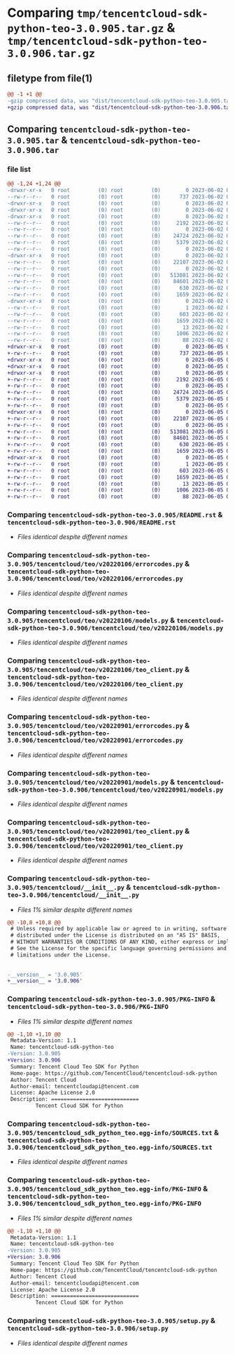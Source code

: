 # Comparing `tmp/tencentcloud-sdk-python-teo-3.0.905.tar.gz` & `tmp/tencentcloud-sdk-python-teo-3.0.906.tar.gz`

## filetype from file(1)

```diff
@@ -1 +1 @@
-gzip compressed data, was "dist/tencentcloud-sdk-python-teo-3.0.905.tar", last modified: Fri Jun  2 00:41:03 2023, max compression
+gzip compressed data, was "dist/tencentcloud-sdk-python-teo-3.0.906.tar", last modified: Mon Jun  5 00:43:57 2023, max compression
```

## Comparing `tencentcloud-sdk-python-teo-3.0.905.tar` & `tencentcloud-sdk-python-teo-3.0.906.tar`

### file list

```diff
@@ -1,24 +1,24 @@
-drwxr-xr-x   0 root         (0) root         (0)        0 2023-06-02 00:41:03.000000 tencentcloud-sdk-python-teo-3.0.905/
--rw-r--r--   0 root         (0) root         (0)      737 2023-06-02 00:41:03.000000 tencentcloud-sdk-python-teo-3.0.905/README.rst
-drwxr-xr-x   0 root         (0) root         (0)        0 2023-06-02 00:41:03.000000 tencentcloud-sdk-python-teo-3.0.905/tencentcloud/
-drwxr-xr-x   0 root         (0) root         (0)        0 2023-06-02 00:41:03.000000 tencentcloud-sdk-python-teo-3.0.905/tencentcloud/teo/
-drwxr-xr-x   0 root         (0) root         (0)        0 2023-06-02 00:41:03.000000 tencentcloud-sdk-python-teo-3.0.905/tencentcloud/teo/v20220106/
--rw-r--r--   0 root         (0) root         (0)     2192 2023-06-02 00:41:03.000000 tencentcloud-sdk-python-teo-3.0.905/tencentcloud/teo/v20220106/errorcodes.py
--rw-r--r--   0 root         (0) root         (0)        0 2023-06-02 00:41:03.000000 tencentcloud-sdk-python-teo-3.0.905/tencentcloud/teo/v20220106/__init__.py
--rw-r--r--   0 root         (0) root         (0)    24724 2023-06-02 00:41:03.000000 tencentcloud-sdk-python-teo-3.0.905/tencentcloud/teo/v20220106/models.py
--rw-r--r--   0 root         (0) root         (0)     5379 2023-06-02 00:41:03.000000 tencentcloud-sdk-python-teo-3.0.905/tencentcloud/teo/v20220106/teo_client.py
--rw-r--r--   0 root         (0) root         (0)        0 2023-06-02 00:41:03.000000 tencentcloud-sdk-python-teo-3.0.905/tencentcloud/teo/__init__.py
-drwxr-xr-x   0 root         (0) root         (0)        0 2023-06-02 00:41:03.000000 tencentcloud-sdk-python-teo-3.0.905/tencentcloud/teo/v20220901/
--rw-r--r--   0 root         (0) root         (0)    22107 2023-06-02 00:41:03.000000 tencentcloud-sdk-python-teo-3.0.905/tencentcloud/teo/v20220901/errorcodes.py
--rw-r--r--   0 root         (0) root         (0)        0 2023-06-02 00:41:03.000000 tencentcloud-sdk-python-teo-3.0.905/tencentcloud/teo/v20220901/__init__.py
--rw-r--r--   0 root         (0) root         (0)   513081 2023-06-02 00:41:03.000000 tencentcloud-sdk-python-teo-3.0.905/tencentcloud/teo/v20220901/models.py
--rw-r--r--   0 root         (0) root         (0)    84601 2023-06-02 00:41:03.000000 tencentcloud-sdk-python-teo-3.0.905/tencentcloud/teo/v20220901/teo_client.py
--rw-r--r--   0 root         (0) root         (0)      630 2023-06-02 00:41:03.000000 tencentcloud-sdk-python-teo-3.0.905/tencentcloud/__init__.py
--rw-r--r--   0 root         (0) root         (0)     1659 2023-06-02 00:41:03.000000 tencentcloud-sdk-python-teo-3.0.905/PKG-INFO
-drwxr-xr-x   0 root         (0) root         (0)        0 2023-06-02 00:41:03.000000 tencentcloud-sdk-python-teo-3.0.905/tencentcloud_sdk_python_teo.egg-info/
--rw-r--r--   0 root         (0) root         (0)        1 2023-06-02 00:41:03.000000 tencentcloud-sdk-python-teo-3.0.905/tencentcloud_sdk_python_teo.egg-info/dependency_links.txt
--rw-r--r--   0 root         (0) root         (0)      603 2023-06-02 00:41:03.000000 tencentcloud-sdk-python-teo-3.0.905/tencentcloud_sdk_python_teo.egg-info/SOURCES.txt
--rw-r--r--   0 root         (0) root         (0)     1659 2023-06-02 00:41:03.000000 tencentcloud-sdk-python-teo-3.0.905/tencentcloud_sdk_python_teo.egg-info/PKG-INFO
--rw-r--r--   0 root         (0) root         (0)       13 2023-06-02 00:41:03.000000 tencentcloud-sdk-python-teo-3.0.905/tencentcloud_sdk_python_teo.egg-info/top_level.txt
--rw-r--r--   0 root         (0) root         (0)     1006 2023-06-02 00:41:03.000000 tencentcloud-sdk-python-teo-3.0.905/setup.py
--rw-r--r--   0 root         (0) root         (0)       88 2023-06-02 00:41:03.000000 tencentcloud-sdk-python-teo-3.0.905/setup.cfg
+drwxr-xr-x   0 root         (0) root         (0)        0 2023-06-05 00:43:57.000000 tencentcloud-sdk-python-teo-3.0.906/
+-rw-r--r--   0 root         (0) root         (0)      737 2023-06-05 00:43:57.000000 tencentcloud-sdk-python-teo-3.0.906/README.rst
+drwxr-xr-x   0 root         (0) root         (0)        0 2023-06-05 00:43:57.000000 tencentcloud-sdk-python-teo-3.0.906/tencentcloud/
+drwxr-xr-x   0 root         (0) root         (0)        0 2023-06-05 00:43:57.000000 tencentcloud-sdk-python-teo-3.0.906/tencentcloud/teo/
+drwxr-xr-x   0 root         (0) root         (0)        0 2023-06-05 00:43:57.000000 tencentcloud-sdk-python-teo-3.0.906/tencentcloud/teo/v20220106/
+-rw-r--r--   0 root         (0) root         (0)     2192 2023-06-05 00:43:57.000000 tencentcloud-sdk-python-teo-3.0.906/tencentcloud/teo/v20220106/errorcodes.py
+-rw-r--r--   0 root         (0) root         (0)        0 2023-06-05 00:43:57.000000 tencentcloud-sdk-python-teo-3.0.906/tencentcloud/teo/v20220106/__init__.py
+-rw-r--r--   0 root         (0) root         (0)    24724 2023-06-05 00:43:57.000000 tencentcloud-sdk-python-teo-3.0.906/tencentcloud/teo/v20220106/models.py
+-rw-r--r--   0 root         (0) root         (0)     5379 2023-06-05 00:43:57.000000 tencentcloud-sdk-python-teo-3.0.906/tencentcloud/teo/v20220106/teo_client.py
+-rw-r--r--   0 root         (0) root         (0)        0 2023-06-05 00:43:57.000000 tencentcloud-sdk-python-teo-3.0.906/tencentcloud/teo/__init__.py
+drwxr-xr-x   0 root         (0) root         (0)        0 2023-06-05 00:43:57.000000 tencentcloud-sdk-python-teo-3.0.906/tencentcloud/teo/v20220901/
+-rw-r--r--   0 root         (0) root         (0)    22107 2023-06-05 00:43:57.000000 tencentcloud-sdk-python-teo-3.0.906/tencentcloud/teo/v20220901/errorcodes.py
+-rw-r--r--   0 root         (0) root         (0)        0 2023-06-05 00:43:57.000000 tencentcloud-sdk-python-teo-3.0.906/tencentcloud/teo/v20220901/__init__.py
+-rw-r--r--   0 root         (0) root         (0)   513081 2023-06-05 00:43:57.000000 tencentcloud-sdk-python-teo-3.0.906/tencentcloud/teo/v20220901/models.py
+-rw-r--r--   0 root         (0) root         (0)    84601 2023-06-05 00:43:57.000000 tencentcloud-sdk-python-teo-3.0.906/tencentcloud/teo/v20220901/teo_client.py
+-rw-r--r--   0 root         (0) root         (0)      630 2023-06-05 00:43:57.000000 tencentcloud-sdk-python-teo-3.0.906/tencentcloud/__init__.py
+-rw-r--r--   0 root         (0) root         (0)     1659 2023-06-05 00:43:57.000000 tencentcloud-sdk-python-teo-3.0.906/PKG-INFO
+drwxr-xr-x   0 root         (0) root         (0)        0 2023-06-05 00:43:57.000000 tencentcloud-sdk-python-teo-3.0.906/tencentcloud_sdk_python_teo.egg-info/
+-rw-r--r--   0 root         (0) root         (0)        1 2023-06-05 00:43:57.000000 tencentcloud-sdk-python-teo-3.0.906/tencentcloud_sdk_python_teo.egg-info/dependency_links.txt
+-rw-r--r--   0 root         (0) root         (0)      603 2023-06-05 00:43:57.000000 tencentcloud-sdk-python-teo-3.0.906/tencentcloud_sdk_python_teo.egg-info/SOURCES.txt
+-rw-r--r--   0 root         (0) root         (0)     1659 2023-06-05 00:43:57.000000 tencentcloud-sdk-python-teo-3.0.906/tencentcloud_sdk_python_teo.egg-info/PKG-INFO
+-rw-r--r--   0 root         (0) root         (0)       13 2023-06-05 00:43:57.000000 tencentcloud-sdk-python-teo-3.0.906/tencentcloud_sdk_python_teo.egg-info/top_level.txt
+-rw-r--r--   0 root         (0) root         (0)     1006 2023-06-05 00:43:57.000000 tencentcloud-sdk-python-teo-3.0.906/setup.py
+-rw-r--r--   0 root         (0) root         (0)       88 2023-06-05 00:43:57.000000 tencentcloud-sdk-python-teo-3.0.906/setup.cfg
```

### Comparing `tencentcloud-sdk-python-teo-3.0.905/README.rst` & `tencentcloud-sdk-python-teo-3.0.906/README.rst`

 * *Files identical despite different names*

### Comparing `tencentcloud-sdk-python-teo-3.0.905/tencentcloud/teo/v20220106/errorcodes.py` & `tencentcloud-sdk-python-teo-3.0.906/tencentcloud/teo/v20220106/errorcodes.py`

 * *Files identical despite different names*

### Comparing `tencentcloud-sdk-python-teo-3.0.905/tencentcloud/teo/v20220106/models.py` & `tencentcloud-sdk-python-teo-3.0.906/tencentcloud/teo/v20220106/models.py`

 * *Files identical despite different names*

### Comparing `tencentcloud-sdk-python-teo-3.0.905/tencentcloud/teo/v20220106/teo_client.py` & `tencentcloud-sdk-python-teo-3.0.906/tencentcloud/teo/v20220106/teo_client.py`

 * *Files identical despite different names*

### Comparing `tencentcloud-sdk-python-teo-3.0.905/tencentcloud/teo/v20220901/errorcodes.py` & `tencentcloud-sdk-python-teo-3.0.906/tencentcloud/teo/v20220901/errorcodes.py`

 * *Files identical despite different names*

### Comparing `tencentcloud-sdk-python-teo-3.0.905/tencentcloud/teo/v20220901/models.py` & `tencentcloud-sdk-python-teo-3.0.906/tencentcloud/teo/v20220901/models.py`

 * *Files identical despite different names*

### Comparing `tencentcloud-sdk-python-teo-3.0.905/tencentcloud/teo/v20220901/teo_client.py` & `tencentcloud-sdk-python-teo-3.0.906/tencentcloud/teo/v20220901/teo_client.py`

 * *Files identical despite different names*

### Comparing `tencentcloud-sdk-python-teo-3.0.905/tencentcloud/__init__.py` & `tencentcloud-sdk-python-teo-3.0.906/tencentcloud/__init__.py`

 * *Files 1% similar despite different names*

```diff
@@ -10,8 +10,8 @@
 # Unless required by applicable law or agreed to in writing, software
 # distributed under the License is distributed on an "AS IS" BASIS,
 # WITHOUT WARRANTIES OR CONDITIONS OF ANY KIND, either express or implied.
 # See the License for the specific language governing permissions and
 # limitations under the License.
 
 
-__version__ = '3.0.905'
+__version__ = '3.0.906'
```

### Comparing `tencentcloud-sdk-python-teo-3.0.905/PKG-INFO` & `tencentcloud-sdk-python-teo-3.0.906/PKG-INFO`

 * *Files 1% similar despite different names*

```diff
@@ -1,10 +1,10 @@
 Metadata-Version: 1.1
 Name: tencentcloud-sdk-python-teo
-Version: 3.0.905
+Version: 3.0.906
 Summary: Tencent Cloud Teo SDK for Python
 Home-page: https://github.com/TencentCloud/tencentcloud-sdk-python
 Author: Tencent Cloud
 Author-email: tencentcloudapi@tencent.com
 License: Apache License 2.0
 Description: ============================
         Tencent Cloud SDK for Python
```

### Comparing `tencentcloud-sdk-python-teo-3.0.905/tencentcloud_sdk_python_teo.egg-info/SOURCES.txt` & `tencentcloud-sdk-python-teo-3.0.906/tencentcloud_sdk_python_teo.egg-info/SOURCES.txt`

 * *Files identical despite different names*

### Comparing `tencentcloud-sdk-python-teo-3.0.905/tencentcloud_sdk_python_teo.egg-info/PKG-INFO` & `tencentcloud-sdk-python-teo-3.0.906/tencentcloud_sdk_python_teo.egg-info/PKG-INFO`

 * *Files 1% similar despite different names*

```diff
@@ -1,10 +1,10 @@
 Metadata-Version: 1.1
 Name: tencentcloud-sdk-python-teo
-Version: 3.0.905
+Version: 3.0.906
 Summary: Tencent Cloud Teo SDK for Python
 Home-page: https://github.com/TencentCloud/tencentcloud-sdk-python
 Author: Tencent Cloud
 Author-email: tencentcloudapi@tencent.com
 License: Apache License 2.0
 Description: ============================
         Tencent Cloud SDK for Python
```

### Comparing `tencentcloud-sdk-python-teo-3.0.905/setup.py` & `tencentcloud-sdk-python-teo-3.0.906/setup.py`

 * *Files identical despite different names*

